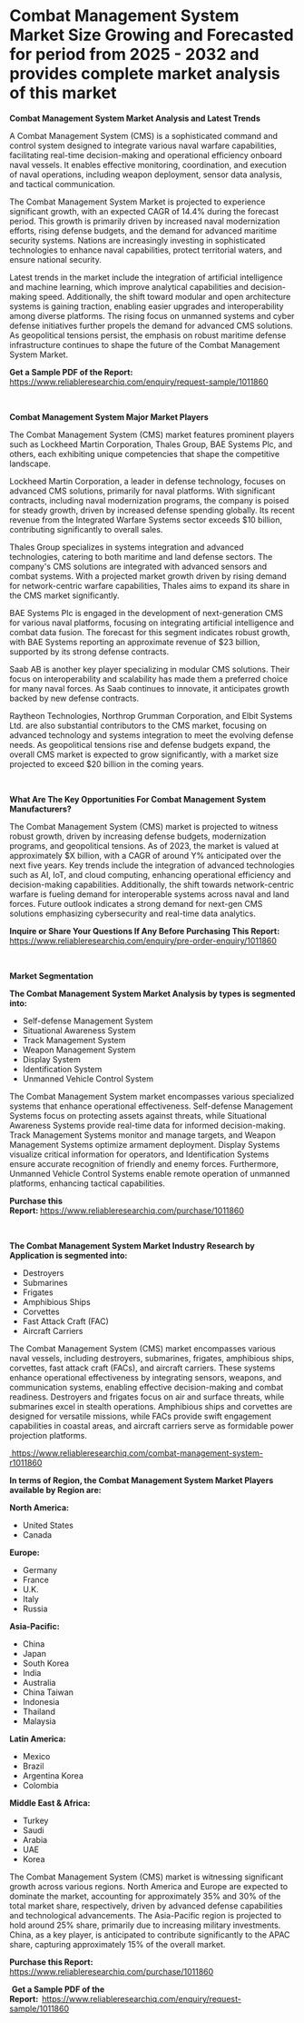 <p><h1>Combat Management System Market Size Growing and Forecasted for period from 2025 - 2032 and provides complete market analysis of this market</h1></p><p><strong>Combat Management System Market Analysis and Latest Trends</strong></p>
<p><p>A Combat Management System (CMS) is a sophisticated command and control system designed to integrate various naval warfare capabilities, facilitating real-time decision-making and operational efficiency onboard naval vessels. It enables effective monitoring, coordination, and execution of naval operations, including weapon deployment, sensor data analysis, and tactical communication.</p><p>The Combat Management System Market is projected to experience significant growth, with an expected CAGR of 14.4% during the forecast period. This growth is primarily driven by increased naval modernization efforts, rising defense budgets, and the demand for advanced maritime security systems. Nations are increasingly investing in sophisticated technologies to enhance naval capabilities, protect territorial waters, and ensure national security.</p><p>Latest trends in the market include the integration of artificial intelligence and machine learning, which improve analytical capabilities and decision-making speed. Additionally, the shift toward modular and open architecture systems is gaining traction, enabling easier upgrades and interoperability among diverse platforms. The rising focus on unmanned systems and cyber defense initiatives further propels the demand for advanced CMS solutions. As geopolitical tensions persist, the emphasis on robust maritime defense infrastructure continues to shape the future of the Combat Management System Market.</p></p>
<p><strong>Get a Sample PDF of the Report:&nbsp;</strong> <a href="https://www.reliableresearchiq.com/enquiry/request-sample/1011860?utm_campaign=1102&utm_medium=2&utm_source=Github&utm_content=ia&utm_term=18042025&utm_id=combat-management-system">https://www.reliableresearchiq.com/enquiry/request-sample/1011860</a></p>
<p>&nbsp;</p>
<p><strong>Combat Management System Major Market Players</strong></p>
<p><p>The Combat Management System (CMS) market features prominent players such as Lockheed Martin Corporation, Thales Group, BAE Systems Plc, and others, each exhibiting unique competencies that shape the competitive landscape. </p><p>Lockheed Martin Corporation, a leader in defense technology, focuses on advanced CMS solutions, primarily for naval platforms. With significant contracts, including naval modernization programs, the company is poised for steady growth, driven by increased defense spending globally. Its recent revenue from the Integrated Warfare Systems sector exceeds $10 billion, contributing significantly to overall sales.</p><p>Thales Group specializes in systems integration and advanced technologies, catering to both maritime and land defense sectors. The company's CMS solutions are integrated with advanced sensors and combat systems. With a projected market growth driven by rising demand for network-centric warfare capabilities, Thales aims to expand its share in the CMS market significantly.</p><p>BAE Systems Plc is engaged in the development of next-generation CMS for various naval platforms, focusing on integrating artificial intelligence and combat data fusion. The forecast for this segment indicates robust growth, with BAE Systems reporting an approximate revenue of $23 billion, supported by its strong defense contracts.</p><p>Saab AB is another key player specializing in modular CMS solutions. Their focus on interoperability and scalability has made them a preferred choice for many naval forces. As Saab continues to innovate, it anticipates growth backed by new defense contracts.</p><p>Raytheon Technologies, Northrop Grumman Corporation, and Elbit Systems Ltd. are also substantial contributors to the CMS market, focusing on advanced technology and systems integration to meet the evolving defense needs. As geopolitical tensions rise and defense budgets expand, the overall CMS market is expected to grow significantly, with a market size projected to exceed $20 billion in the coming years.</p></p>
<p>&nbsp;</p>
<p><strong>What Are The Key Opportunities For Combat Management System Manufacturers?</strong></p>
<p><p>The Combat Management System (CMS) market is projected to witness robust growth, driven by increasing defense budgets, modernization programs, and geopolitical tensions. As of 2023, the market is valued at approximately $X billion, with a CAGR of around Y% anticipated over the next five years. Key trends include the integration of advanced technologies such as AI, IoT, and cloud computing, enhancing operational efficiency and decision-making capabilities. Additionally, the shift towards network-centric warfare is fueling demand for interoperable systems across naval and land forces. Future outlook indicates a strong demand for next-gen CMS solutions emphasizing cybersecurity and real-time data analytics.</p></p>
<p><strong>Inquire or Share Your Questions If Any Before Purchasing This Report:</strong> <a href="https://www.reliableresearchiq.com/enquiry/pre-order-enquiry/1011860?utm_campaign=1102&utm_medium=2&utm_source=Github&utm_content=ia&utm_term=18042025&utm_id=combat-management-system">https://www.reliableresearchiq.com/enquiry/pre-order-enquiry/1011860</a></p>
<p>&nbsp;</p>
<p><strong>Market Segmentation</strong></p>
<p><strong>The Combat Management System Market Analysis by types is segmented into:</strong></p>
<p><ul><li>Self-defense Management System</li><li>Situational Awareness System</li><li>Track Management System</li><li>Weapon Management System</li><li>Display System</li><li>Identification System</li><li>Unmanned Vehicle Control System</li></ul></p>
<p><p>The Combat Management System market encompasses various specialized systems that enhance operational effectiveness. Self-defense Management Systems focus on protecting assets against threats, while Situational Awareness Systems provide real-time data for informed decision-making. Track Management Systems monitor and manage targets, and Weapon Management Systems optimize armament deployment. Display Systems visualize critical information for operators, and Identification Systems ensure accurate recognition of friendly and enemy forces. Furthermore, Unmanned Vehicle Control Systems enable remote operation of unmanned platforms, enhancing tactical capabilities.</p></p>
<p><strong>Purchase this Report:&nbsp;</strong><a href="https://www.reliableresearchiq.com/purchase/1011860?utm_campaign=1102&utm_medium=2&utm_source=Github&utm_content=ia&utm_term=18042025&utm_id=combat-management-system">https://www.reliableresearchiq.com/purchase/1011860</a></p>
<p>&nbsp;</p>
<p><strong>The Combat Management System Market Industry Research by Application is segmented into:</strong></p>
<p><ul><li>Destroyers</li><li>Submarines</li><li>Frigates</li><li>Amphibious Ships</li><li>Corvettes</li><li>Fast Attack Craft (FAC)</li><li>Aircraft Carriers</li></ul></p>
<p><p>The Combat Management System (CMS) market encompasses various naval vessels, including destroyers, submarines, frigates, amphibious ships, corvettes, fast attack craft (FACs), and aircraft carriers. These systems enhance operational effectiveness by integrating sensors, weapons, and communication systems, enabling effective decision-making and combat readiness. Destroyers and frigates focus on air and surface threats, while submarines excel in stealth operations. Amphibious ships and corvettes are designed for versatile missions, while FACs provide swift engagement capabilities in coastal areas, and aircraft carriers serve as formidable power projection platforms.</p></p>
<p><a href="https://www.reliableresearchiq.com/combat-management-system-r1011860?utm_campaign=1102&utm_medium=2&utm_source=Github&utm_content=ia&utm_term=18042025&utm_id=combat-management-system">&nbsp;https://www.reliableresearchiq.com/combat-management-system-r1011860</a></p>
<p><strong>In terms of Region, the Combat Management System Market Players available by Region are:</strong></p>
<p>
    <p> <strong> North America: </strong>
        <ul>
            <li>United States</li>
            <li>Canada</li>
        </ul>
        </p> 
    <p> <strong> Europe: </strong>
        <ul>
            <li>Germany</li>
            <li>France</li>
            <li>U.K.</li>
            <li>Italy</li>
            <li>Russia</li>
        </ul>
        </p> 
    <p> <strong> Asia-Pacific: </strong>
        <ul>
            <li>China</li>
            <li>Japan</li>
            <li>South Korea</li>
            <li>India</li>
            <li>Australia</li>
            <li>China Taiwan</li>
            <li>Indonesia</li>
            <li>Thailand</li>
            <li>Malaysia</li>
        </ul>
        </p> 
    <p> <strong> Latin America: </strong>
        <ul>
            <li>Mexico</li>
            <li>Brazil</li>
            <li>Argentina Korea</li>
            <li>Colombia</li>
        </ul>
        </p> 
    <p> <strong> Middle East & Africa: </strong>
        <ul>
            <li>Turkey</li>
            <li>Saudi</li>
            <li>Arabia</li>
            <li>UAE</li>
            <li>Korea</li>
        </ul>
    </p>
    </p>
<p><p>The Combat Management System (CMS) market is witnessing significant growth across various regions. North America and Europe are expected to dominate the market, accounting for approximately 35% and 30% of the total market share, respectively, driven by advanced defense capabilities and technological advancements. The Asia-Pacific region is projected to hold around 25% share, primarily due to increasing military investments. China, as a key player, is anticipated to contribute significantly to the APAC share, capturing approximately 15% of the overall market.</p></p>
<p><strong>Purchase this Report: </strong><a href="https://www.reliableresearchiq.com/purchase/1011860?utm_campaign=1102&utm_medium=2&utm_source=Github&utm_content=ia&utm_term=18042025&utm_id=combat-management-system">https://www.reliableresearchiq.com/purchase/1011860</a></p>
<p>&nbsp;<strong>Get a Sample PDF of the Report:&nbsp;&nbsp;</strong><a href="https://www.reliableresearchiq.com/enquiry/request-sample/1011860?utm_campaign=1102&utm_medium=2&utm_source=Github&utm_content=ia&utm_term=18042025&utm_id=combat-management-system">https://www.reliableresearchiq.com/enquiry/request-sample/1011860</a></p>
<p><strong></strong></p>
<p><p></p><p></p><p></p></p>
